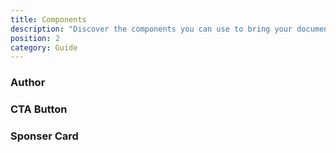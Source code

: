 ```yaml
---
title: Components
description: "Discover the components you can use to bring your documentation to life with the grey-docs theme!"
position: 2
category: Guide
---
```


### Author

<author name="Arsala" desc="President at Grey Software" linkedin-url="https://linkedin.com/in/ArsalaBangash" twitter="arsalagrey" avatar-url="https://gitlab.com/uploads/-/system/user/avatar/2274539/avatar.png" gitlab-url="https://gitlab.com/ArsalaBangash" github-url="https://github.com/ArsalaBangash" ></author>

### CTA Button

<cta-button text="Explore" link="https://ecosystem.grey.software">
</cta-button>

### Sponser Card
<SponserCard></SponserCard>

<br></br>
